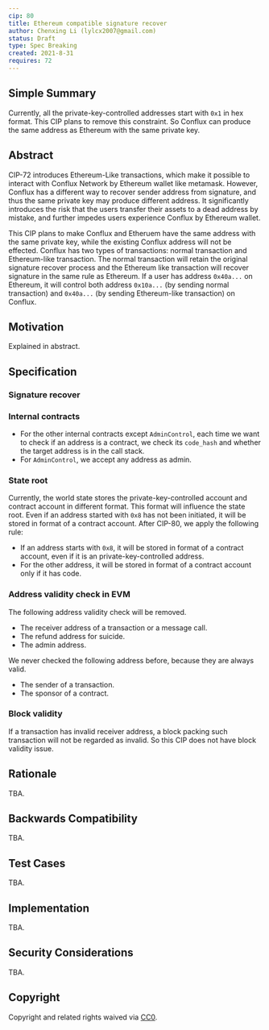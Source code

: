 ```yaml
---
cip: 80
title: Ethereum compatible signature recover
author: Chenxing Li (lylcx2007@gmail.com)
status: Draft
type: Spec Breaking
created: 2021-8-31
requires: 72
---
```


<!--You can leave these HTML comments in your merged CIP and delete the visible duplicate text guides, they will not appear and may be helpful to refer to if you edit it again. This is the suggested template for new CIPs. Note that a CIP number will be assigned by an editor. When opening a pull request to submit your CIP, please use an abbreviated title in the filename, `CIP-draft_title_abbrev.md`. The title should be 44 characters or less.-->

## Simple Summary
<!--"If you can't explain it simply, you don't understand it well enough." Provide a simplified and layman-accessible explanation of the CIP.-->
Currently, all the private-key-controlled addresses start with `0x1` in hex format. This CIP plans to remove this constraint. So Conflux can produce the same address as Ethereum with the same private key. 

## Abstract

CIP-72 introduces Ethereum-Like transactions, which make it possible to interact with Conflux Network by Ethereum wallet like metamask. However, Conflux has a different way to recover sender address from signature, and thus the same private key may produce different address. It significantly introduces the risk that the users transfer their assets to a dead address by mistake, and further impedes users experience Conflux by Ethereum wallet.

This CIP plans to make Conflux and Etheruem have the same address with the same private key, while the existing Conflux address will not be effected. Conflux has two types of transactions: normal transaction and Ethereum-like transaction. The normal transaction will retain the original signature recover process and the Ethereum like transaction will recover signature in the same rule as Ethereum. If a user has address `0x40a...` on Ethereum, it will control both address `0x10a...` (by sending normal transaction) and `0x40a...` (by sending Ethereum-like transaction) on Conflux. 


## Motivation

Explained in abstract.

## Specification

### Signature recover

### Internal contracts
- For the other internal contracts except `AdminControl`, each time we want to check if an address is a contract, we check its `code_hash` and whether the target address is in the call stack.
- For `AdminControl`, we accept any address as admin.

### State root
Currently, the world state stores the private-key-controlled account and contract account in different format. This format will influence the state root. Even if an address started with `0x8` has not been initiated, it will be stored in format of a contract account. After CIP-80, we apply the following rule:
- If an address starts with `0x8`, it will be stored in format of a contract account, even if it is an private-key-controlled address. 
- For the other address, it will be stored in format of a contract account only if it has code. 

### Address validity check in EVM
The following address validity check will be removed.
- The receiver address of a transaction or a message call. 
- The refund address for suicide. 
- The admin address. 

We never checked the following address before, because they are always valid. 
- The sender of a transaction.
- The sponsor of a contract.

### Block validity
If a transaction has invalid receiver address, a block packing such transaction will not be regarded as invalid. So this CIP does not have block validity issue.


## Rationale

TBA.

## Backwards Compatibility

TBA.

## Test Cases

TBA.

## Implementation

TBA. 

## Security Considerations

TBA.

## Copyright
Copyright and related rights waived via [CC0](https://creativecommons.org/publicdomain/zero/1.0/).
